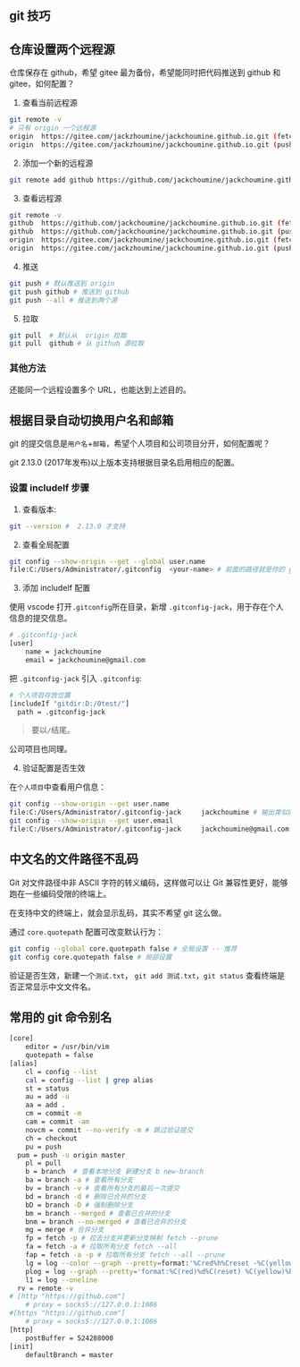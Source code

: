 ## git 技巧

## 仓库设置两个远程源

仓库保存在 github，希望 gitee 最为备份，希望能同时把代码推送到 github 和 gitee，如何配置？

1. 查看当前远程源

```bash
git remote -v
# 只有 origin 一个远程源
origin  https://gitee.com/jackzhoumine/jackchoumine.github.io.git (fetch)
origin  https://gitee.com/jackzhoumine/jackchoumine.github.io.git (push)
```

2. 添加一个新的远程源

```bash
git remote add github https://github.com/jackchoumine/jackchoumine.github.io.git
```

3. 查看远程源

```bash
git remote -v
github  https://github.com/jackchoumine/jackchoumine.github.io.git (fetch) # 新的远程源已经添加
github  https://github.com/jackchoumine/jackchoumine.github.io.git (push)
origin  https://gitee.com/jackzhoumine/jackchoumine.github.io.git (fetch)
origin  https://gitee.com/jackzhoumine/jackchoumine.github.io.git (push)
```

4. 推送

```bash
git push # 默认推送到 origin
git push github # 推送到 github
git push --all # 推送到两个源
```

5. 拉取

```bash
git pull  # 默认从  origin 拉取
git pull  github # 从 github 源拉取
```

### 其他方法

还能同一个远程设置多个 URL，也能达到上述目的。

## 根据目录自动切换用户名和邮箱

git 的提交信息是`用户名`+`邮箱`，希望个人项目和公司项目分开，如何配置呢？

git 2.13.0 (2017年发布)以上版本支持根据目录名启用相应的配置。

### 设置 includeIf 步骤

1. 查看版本:

```bash
git --version #  2.13.0 才支持
```

2. 查看全局配置

```bash
git config --show-origin --get --global user.name
file:C:/Users/Administrator/.gitconfig  <your-name> # 前面的路径就是你的 git 全局配置
```

3. 添加 includeIf 配置

使用 vscode 打开`.gitconfig`所在目录，新增 `.gitconfig-jack`，用于存在个人信息的提交信息。

```bash
# .gitconfig-jack
[user]
	name = jackchoumine
	email = jackchoumine@gmail.com
```

把 `.gitconfig-jack` 引入 `.gitconfig`:

```bash
# 个人项目存放位置
[includeIf "gitdir:D:/0test/"]
  path = .gitconfig-jack
```

> 要以`/`结尾。

公司项目也同理。

4. 验证配置是否生效

在`个人项目`中查看用户信息：

```bash
git config --show-origin --get user.name
file:C:/Users/Administrator/.gitconfig-jack     jackchoumine # 输出类似的信息，说明配置成功
git config --show-origin --get user.email
file:C:/Users/Administrator/.gitconfig-jack     jackchoumine@gmail.com
```

## 中文名的文件路径不乱码

Git 对文件路径中非 ASCII 字符的转义编码，这样做可以让 Git 兼容性更好，能够跑在一些编码受限的终端上。

在支持中文的终端上，就会显示乱码，其实不希望 git 这么做。

通过 `core.quotepath` 配置可改变默认行为：

```bash
git config --global core.quotepath false # 全局设置 -- 推荐
git config core.quotepath false # 局部设置
```

验证是否生效，新建一个`测试.txt`， `git add 测试.txt`，`git status` 查看终端是否正常显示中文文件名。

## 常用的 git 命令别名

```bash
[core]
	editor = /usr/bin/vim
	quotepath = false
[alias]
	cl = config --list
	cal = config --list | grep alias
	st = status
	au = add -u
	aa = add .
	cm = commit -m
	cam = commit -am
	novcm = commit --no-verify -m # 跳过验证提交
	ch = checkout
	pu = push
  pum = push -u origin master
	pl = pull
	b = branch  # 查看本地分支 新建分支 b new-branch
	ba = branch -a # 查看所有分支
	bv = branch -v # 查看所有分支的最后一次提交
	bd = branch -d # 删除已合并的分支
	bD = branch -D # 强制删除分支
	bm = branch --merged # 查看已合并的分支
	bnm = branch --no-merged # 查看已合并的分支
	mg = merge # 合并分支
	fp = fetch -p # 拉去分支并更新分支映射 fetch --prune
	fa = fetch -a # 拉取所有分支 fetch --all
	fap = fetch -a -p # 拉取所有分支 fetch --all --prune
	lg = log --color --graph --pretty=format:'%Cred%h%Creset -%C(yellow)%d%Creset %s %Cgreen(%cr) %C(bold blue)<%an>%Creset' --abbrev-commit
	plog = log --graph --pretty='format:%C(red)%d%C(reset) %C(yellow)%h%C(reset) %ar %C(green)%aN%C(reset) %s'
	l1 = log --oneline
  rv = remote -v
# [http "https://github.com"]
	# proxy = socks5://127.0.0.1:1086
#[https "https://github.com"]
	# proxy = socks5://127.0.0.1:1086
[http]
	postBuffer = 524288000
[init]
	defaultBranch = master
```
